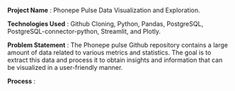 **Project Name** : Phonepe Pulse Data Visualization and Exploration.

**Technologies Used** : Github Cloning, Python, Pandas, PostgreSQL, PostgreSQL-connector-python, Streamlit, and Plotly.

**Problem Statement** : The Phonepe pulse Github repository contains a large amount of data related to various metrics and statistics. The goal is to extract this data and process it to obtain insights and information that can be visualized in a user-friendly manner.

**Process** : 
